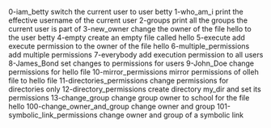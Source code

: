 0-iam_betty switch the current user to user betty
1-who_am_i print the effective username of the current user
2-groups print all the groups the current user is part of
3-new_owner change the owner of the file hello to the user betty
4-empty create an empty file called hello
5-execute add execute permission to the owner of the file hello
6-multiple_permissions add multiple permissions
7-everybody add execution permission to all users
8-James_Bond set changes to permissions for users
9-John_Doe change permissions for hello file
10-mirror_permissions mirror permissions of olleh file to hello file
11-directories_permissions change permissions for directories only
12-directory_permissions create directory my_dir and set its permissions
13-change_group change group owner to school for the file hello
100-change_owner_and_group change owner and group
101-symbolic_link_permissions change owner and group of a symbolic link
